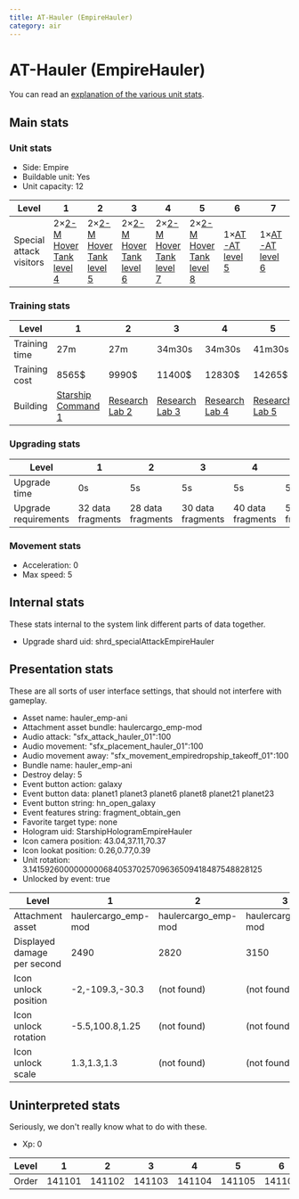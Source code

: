 ```yaml
---
title: AT-Hauler (EmpireHauler)
category: air
---
```


# AT-Hauler (EmpireHauler)

You can read an [explanation  of the various unit stats](unitexplained.md).

## Main stats

### Unit stats

  * Side: Empire
  * Buildable unit: Yes
  * Unit capacity: 12

|Level                  |1                                      |2                                      |3                                      |4                                      |5                                      |6                           |7                           |8                           |9                           |10                          |
|-----------------------|---------------------------------------|---------------------------------------|---------------------------------------|---------------------------------------|---------------------------------------|----------------------------|----------------------------|----------------------------|----------------------------|----------------------------|
|Special attack visitors|2×[2-M Hover Tank level 4](2MTank.html)|2×[2-M Hover Tank level 5](2MTank.html)|2×[2-M Hover Tank level 6](2MTank.html)|2×[2-M Hover Tank level 7](2MTank.html)|2×[2-M Hover Tank level 8](2MTank.html)|1×[AT-AT level 5](ATAT.html)|1×[AT-AT level 6](ATAT.html)|1×[AT-AT level 7](ATAT.html)|1×[AT-AT level 8](ATAT.html)|1×[AT-AT level 9](ATAT.html)|


### Training stats

|Level        |1                                            |2                                      |3                                      |4                                      |5                                      |6                                      |7                                      |8                                      |9                                      |10                                      |
|-------------|---------------------------------------------|---------------------------------------|---------------------------------------|---------------------------------------|---------------------------------------|---------------------------------------|---------------------------------------|---------------------------------------|---------------------------------------|----------------------------------------|
|Training time|27m                                          |27m                                    |34m30s                                 |34m30s                                 |41m30s                                 |41m30s                                 |49m                                    |49m                                    |56m30s                                 |1h                                      |
|Training cost|8565$                                        |9990$                                  |11400$                                 |12830$                                 |14265$                                 |15690$                                 |17100$                                 |18530$                                 |19965$                                 |21390$                                  |
|Building     |[Starship Command 1](empireFleetCommand.html)|[Research Lab 2](empireOffenseLab.html)|[Research Lab 3](empireOffenseLab.html)|[Research Lab 4](empireOffenseLab.html)|[Research Lab 5](empireOffenseLab.html)|[Research Lab 6](empireOffenseLab.html)|[Research Lab 7](empireOffenseLab.html)|[Research Lab 8](empireOffenseLab.html)|[Research Lab 9](empireOffenseLab.html)|[Research Lab 10](empireOffenseLab.html)|


### Upgrading stats

|Level               |1                |2                |3                |4                |5                |6                |7                |8                |9                 |10                |
|--------------------|-----------------|-----------------|-----------------|-----------------|-----------------|-----------------|-----------------|-----------------|------------------|------------------|
|Upgrade time        |0s               |5s               |5s               |5s               |5s               |5s               |5s               |5s               |5s                |5s                |
|Upgrade requirements|32 data fragments|28 data fragments|30 data fragments|40 data fragments|50 data fragments|60 data fragments|70 data fragments|90 data fragments|120 data fragments|160 data fragments|


### Movement stats

  * Acceleration: 0
  * Max speed: 5

## Internal stats

These stats internal to the system link different parts of data together.

  * Upgrade shard uid: shrd_specialAttackEmpireHauler

## Presentation stats

These are all sorts of user interface settings, that should not interfere with gameplay.

  * Asset name: hauler_emp-ani
  * Attachment asset bundle: haulercargo_emp-mod
  * Audio attack: "sfx_attack_hauler_01":100
  * Audio movement: "sfx_placement_hauler_01":100
  * Audio movement away: "sfx_movement_empiredropship_takeoff_01":100
  * Bundle name: hauler_emp-ani
  * Destroy delay: 5
  * Event button action: galaxy
  * Event button data: planet1 planet3 planet6 planet8 planet21 planet23
  * Event button string: hn_open_galaxy
  * Event features string: fragment_obtain_gen
  * Favorite target type: none
  * Hologram uid: StarshipHologramEmpireHauler
  * Icon camera position: 43.04,37.11,70.37
  * Icon lookat position: 0.26,0.77,0.39
  * Unit rotation: 3.14159260000000006840537025709636509418487548828125
  * Unlocked by event: true

|Level                      |1                  |2                  |3                  |4                  |5                  |6                      |7                      |8                      |9                      |10                     |
|---------------------------|-------------------|-------------------|-------------------|-------------------|-------------------|-----------------------|-----------------------|-----------------------|-----------------------|-----------------------|
|Attachment asset           |haulercargo_emp-mod|haulercargo_emp-mod|haulercargo_emp-mod|haulercargo_emp-mod|haulercargo_emp-mod|haulercargoatat_emp-ani|haulercargoatat_emp-ani|haulercargoatat_emp-ani|haulercargoatat_emp-ani|haulercargoatat_emp-ani|
|Displayed damage per second|2490               |2820               |3150               |3480               |3780               |4110                   |4440                   |4770                   |5070                   |5400                   |
|Icon unlock position       |-2,-109.3,-30.3    |(not found)        |(not found)        |(not found)        |(not found)        |(not found)            |(not found)            |(not found)            |(not found)            |(not found)            |
|Icon unlock rotation       |-5.5,100.8,1.25    |(not found)        |(not found)        |(not found)        |(not found)        |(not found)            |(not found)            |(not found)            |(not found)            |(not found)            |
|Icon unlock scale          |1.3,1.3,1.3        |(not found)        |(not found)        |(not found)        |(not found)        |(not found)            |(not found)            |(not found)            |(not found)            |(not found)            |


## Uninterpreted stats

Seriously, we don't really know what to do with these.

  * Xp: 0

|Level|1     |2     |3     |4     |5     |6     |7     |8     |9     |10    |
|-----|------|------|------|------|------|------|------|------|------|------|
|Order|141101|141102|141103|141104|141105|141106|141107|141108|141109|141110|


